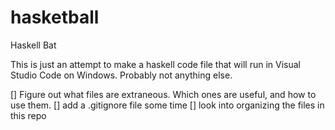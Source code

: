 # hasketball
Haskell Bat

This is just an attempt to make a haskell code file that will run in Visual Studio Code on Windows. Probably not anything else.

[] Figure out what files are extraneous. Which ones are useful, and how to use them.
[] add a .gitignore file some time
[] look into organizing the files in this repo
